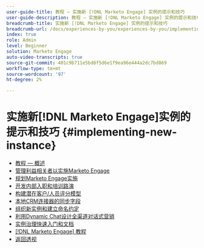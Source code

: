 ```yaml
---
user-guide-title: 教程 — 实施新 [!DNL Marketo Engage] 实例的提示和技巧
user-guide-description: 教程 — 实施新 [!DNL Marketo Engage] 实例的提示和技巧
breadcrumb-title: 实施新 [!DNL Marketo Engage] 实例的提示和技巧
breadcrumb-url: /docs/experiences-by-you/experiences-by-you/implementing-new-instance/overview
index: true
role: Admin
level: Beginner
solution: Marketo Engage
auto-video-transcripts: true
source-git-commit: 401c9b711e5bd8f5d6e1f9ea96e444a2dc7bd869
workflow-type: tm+mt
source-wordcount: '97'
ht-degree: 2%

---
```



# 实施新[!DNL Marketo Engage]实例的提示和技巧 {#implementing-new-instance}

+ [教程 — 概述](./overview.md)
+ [管理利益相关者以实施Marketo Engage](./managing-stakeholder-communications.md)
+ [规划Marketo Engage实施](./planning-for-new-implementation.md)
+ [开发内部入职和培训路演](./internal-training-roadshow.md)
+ [构建潜在客户/人员评分模型](./building-person-scoring-model.md)
+ [本地CRM连接器的同步字段](./syncing-fields-for-crm-integration.md)
+ [组织新实例和建立命名约定](./organizing-new-instance.md)
+ [利用Dynamic Chat设计全渠道对话式营销](./designing-omnichannel-conversational-marketing.md)
+ [实例治理快速入门和文档](./documenting-your-instance.md)
+ [[!DNL Marketo Engage] 教程](https://experienceleague.adobe.com/docs/marketo-learn/tutorials/overview.html?lang=zh-Hans)
+ [返回透视](https://experienceleague.adobe.com/en/perspectives?lang=en#f-el_product=Marketo%20Engage&amp;aq=((%40el_contenttype%20NOT%20%22Community%7CUser%22)%20AND%20(%40el_contenttype%3D%22perspective%22)))
